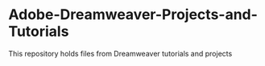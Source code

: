 # Adobe-Dreamweaver-Projects-and-Tutorials
This repository holds files from Dreamweaver tutorials and projects
